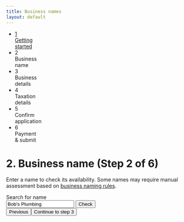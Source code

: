 ```yaml
---
title: Business names
layout: default
---
```

<div class="progress-container">
	<div class="progress-bar">
		<span id="progress-percent" style="width: 23%"></span>
	</div><!-- meter -->
	<ul class="section-nav">
		<li class="done"><a href="entitlement.html"><span>1</span><br>Getting<br> started</a></li>
		<li class="active"><span>2</span><br>Business<br> name</li>
		<li><span>3</span><br>Business<br> details</li>
		<li><span>4</span><br>Taxation<br>details</li>
		<li><span>5</span><br>Confirm<br> application</li>
		<li><span>6</span><br>Payment<br> &amp; submit</li>
	</ul>
</div><!-- progress-container -->
<h1 id="heading" tabindex="-1">2. Business name <span>(Step 2 of 6)</span></h1>
<p class="intro">Enter a name to check its availability. Some names may require manual assessment based on <a href="">business naming rules</a>.</p>
<div class="card clearfix">
	<div class="form-row">
		<label for="name-search">Search for name</label><br />
		<input id="name-search" class="larger" type="text" value="Bob's Plumbing"> <button type="button" class="btn btn-default btn-inline" onclick="location.href='business-names-01.html'">Check</button><br />
	</div><!-- form-row -->
</div><!-- card -->
			
<div class="controls-container">
	<div class="controls-content">
		<button type="button" class="btn previous" onclick="location.href = 'entitlement.html'">Previous</button><button type="button" id="btnContinue" class="btn btn-default" onclick="location.href='business-details.html'">Continue to step 3</button>
	</div><!-- controls-content -->
</div><!-- controls-container -->

<div class="saveforlater" id="saveForLater"></div>
<div class="applicationoptions" id="applicationOptions"></div>

<script src="scripts/jquery-1.11.3.min.js"></script>
<script src="scripts/jquery.collapse.js"></script>
<script src="scripts/jquery-toggleslide.js"></script>

<script type="text/javascript">
	/* Drop down settings menu */
	$("nav").accessibleMegaMenu({
		/* prefix for generated unique id attributes, which are required to indicate aria-owns, aria-controls and aria-labelledby */
		uuidPrefix: "accessible-megamenu",
		/* css class used to define the megamenu styling */
		menuClass: "nav-menu",
		/* css class for a top-level navigation item in the megamenu */
		topNavItemClass: "nav-item",
		/* css class for a megamenu panel */
		panelClass: "sub-nav",
		/* css class for a group of items within a megamenu panel */
		panelGroupClass: "sub-nav-group",
		/* css class for the hover state */
		hoverClass: "hover",
		/* css class for the focus state */
		focusClass: "focus",
		/* css class for the open state */
		openClass: "open"
	});
	$(document).ready(function () {
		initSaveForLater();
		initApplicationOptions();
	});
</script>

